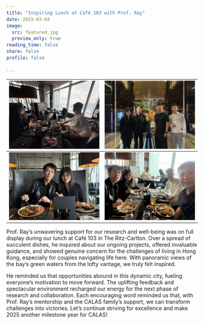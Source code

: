 ```yaml
---
title: "Inspiring Lunch at Café 103 with Prof. Ray"
date: 2025-03-04
image:
  src: featured.jpg
  preview_only: true
reading_time: false
share: false
profile: false

---
```


<!--more-->

| ![](image1.jpg) | ![](image2.jpg) |
|-----------------|-----------------|
| ![](image3.jpg) | ![](image4.jpg) |

Prof. Ray’s unwavering support for our research and well-being was on full display during our lunch at Café 103 in The Ritz-Carlton. Over a spread of succulent dishes, he inquired about our ongoing projects, offered invaluable guidance, and showed genuine concern for the challenges of living in Hong Kong, especially for couples navigating life here. With panoramic views of the bay’s green waters from the lofty vantage, we truly felt inspired.

He reminded us that opportunities abound in this dynamic city, fueling everyone’s motivation to move forward. The uplifting feedback and spectacular environment recharged our energy for the next phase of research and collaboration. Each encouraging word reminded us that, with Prof. Ray’s mentorship and the CALAS family’s support, we can transform challenges into victories. Let’s continue striving for excellence and make 2025 another milestone year for CALAS!